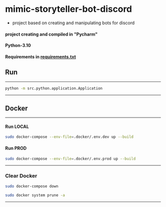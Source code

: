 # mimic-storyteller-bot-discord

- project based on creating and manipulating bots for discord

#### project creating and compiled in "Pycharm"

#### Python-3.10

#### Requirements in [requirements.txt](requirements.txt)

## Run

 - --------------------------------------------------

```bash
python -m src.python.application.Application
```
 - --------------------------------------------------

## Docker

 - --------------------------------------------------

#### Run LOCAL

```bash
sudo docker-compose --env-file=.docker/.env.dev up --build 
```

#### Run PROD

```bash
sudo docker-compose --env-file=.docker/.env.prod up --build 
```

 - --------------------------------------------------

### Clear Docker

```bash
sudo docker-compose down
```

```bash
sudo docker system prune -a
```

 - --------------------------------------------------
